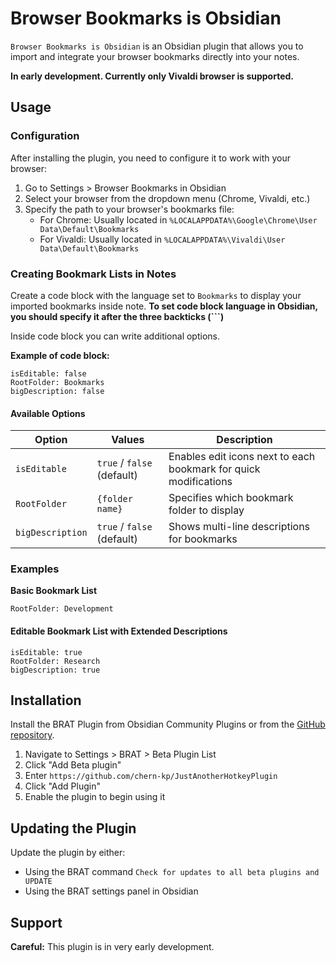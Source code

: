 # Browser Bookmarks is Obsidian
`Browser Bookmarks is Obsidian` is an Obsidian plugin that allows you to import and integrate your browser bookmarks directly into your notes.

**In early development. Currently only Vivaldi browser is supported.**
## Usage
### Configuration
After installing the plugin, you need to configure it to work with your browser:

1. Go to Settings > Browser Bookmarks in Obsidian
2. Select your browser from the dropdown menu (Chrome, Vivaldi, etc.)
3. Specify the path to your browser's bookmarks file:
    - For Chrome: Usually located in `%LOCALAPPDATA%\Google\Chrome\User Data\Default\Bookmarks`
    - For Vivaldi: Usually located in `%LOCALAPPDATA%\Vivaldi\User Data\Default\Bookmarks`
### Creating Bookmark Lists in Notes
Create a code block with the language set to `Bookmarks` to display your imported bookmarks inside note.
**To set code block language in Obsidian, you should specify it after the three backticks (```)**

Inside code block you can write additional options.

**Example of code block:**
```
isEditable: false
RootFolder: Bookmarks
bigDescription: false
```
#### Available Options

| Option           | Values                     | Description                                                      |
| ---------------- | -------------------------- | ---------------------------------------------------------------- |
| `isEditable`     | `true` / `false` (default) | Enables edit icons next to each bookmark for quick modifications |
| `RootFolder`     | `{folder name}`            | Specifies which bookmark folder to display                       |
| `bigDescription` | `true` / `false` (default) | Shows multi-line descriptions for bookmarks                      |
### Examples
**Basic Bookmark List**
```
RootFolder: Development
```

#### Editable Bookmark List with Extended Descriptions
```
isEditable: true
RootFolder: Research
bigDescription: true
```

## Installation
Install the BRAT Plugin from Obsidian Community Plugins or from the [GitHub repository](https://github.com/TfTHacker/obsidian42-brat).

1. Navigate to Settings > BRAT > Beta Plugin List
2. Click "Add Beta plugin"
3. Enter `https://github.com/chern-kp/JustAnotherHotkeyPlugin`
4. Click "Add Plugin"
5. Enable the plugin to begin using it

## Updating the Plugin
Update the plugin by either:
- Using the BRAT command `Check for updates to all beta plugins and UPDATE`
- Using the BRAT settings panel in Obsidian

## Support
**Careful:** This plugin is in very early development.